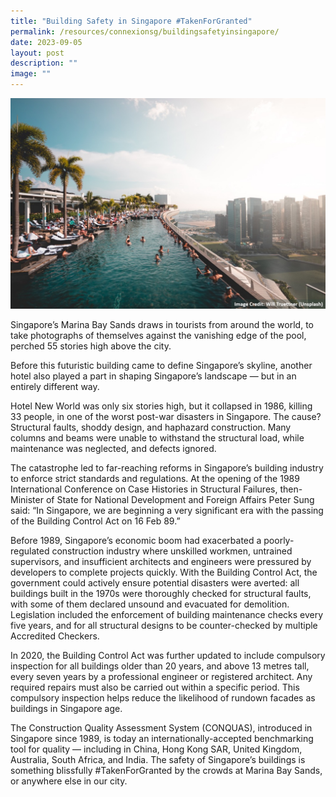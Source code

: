 ```yaml
---
title: "Building Safety in Singapore #TakenForGranted"
permalink: /resources/connexionsg/buildingsafetyinsingapore/
date: 2023-09-05
layout: post
description: ""
image: ""
---
```

![](/images/connexionsg/2023/building%20safety%20in%20singapore.jpg)


Singapore’s Marina Bay Sands draws in tourists from around the world, to take photographs of themselves against the vanishing edge of the pool, perched 55 stories high above the city.

Before this futuristic building came to define Singapore’s skyline, another hotel also played a part in shaping Singapore’s landscape — but in an entirely different way.

Hotel New World was only six stories high, but it collapsed in 1986, killing 33 people, in one of the worst post-war disasters in Singapore. The cause? Structural faults, shoddy design, and haphazard construction. Many columns and beams were unable to withstand the structural load, while maintenance was neglected, and defects ignored.

The catastrophe led to far-reaching reforms in Singapore’s building industry to enforce strict standards and regulations. At the opening of the 1989 International Conference on Case Histories in Structural Failures, then-Minister of State for National Development and Foreign Affairs Peter Sung said: “In Singapore, we are beginning a very significant era with the passing of the Building Control Act on 16 Feb 89.”

Before 1989, Singapore’s economic boom had exacerbated a poorly-regulated construction industry where unskilled workmen, untrained supervisors, and insufficient architects and engineers were pressured by developers to complete projects quickly. With the Building Control Act, the government could actively ensure potential disasters were averted: all buildings built in the 1970s were thoroughly checked for structural faults, with some of them declared unsound and evacuated for demolition. Legislation included the enforcement of building maintenance checks every five years, and for all structural designs to be counter-checked by multiple Accredited Checkers.

In 2020, the Building Control Act was further updated to include compulsory inspection for all buildings older than 20 years, and above 13 metres tall, every seven years by a professional engineer or registered architect. Any required repairs must also be carried out within a specific period. This compulsory inspection helps reduce the likelihood of rundown facades as buildings in Singapore age.

The Construction Quality Assessment System (CONQUAS), introduced in Singapore since 1989, is today an internationally-accepted benchmarking tool for quality — including in China, Hong Kong SAR, United Kingdom, Australia, South Africa, and India. The safety of Singapore’s buildings is something blissfully #TakenForGranted by the crowds at Marina Bay Sands, or anywhere else in our city.